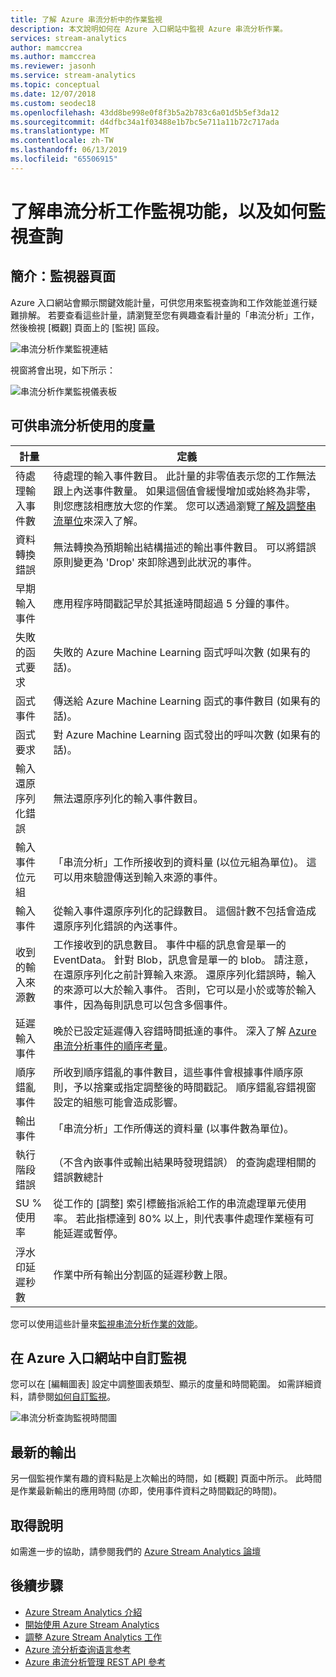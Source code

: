 ```yaml
---
title: 了解 Azure 串流分析中的作業監視
description: 本文說明如何在 Azure 入口網站中監視 Azure 串流分析作業。
services: stream-analytics
author: mamccrea
ms.author: mamccrea
ms.reviewer: jasonh
ms.service: stream-analytics
ms.topic: conceptual
ms.date: 12/07/2018
ms.custom: seodec18
ms.openlocfilehash: 43dd8be998e0f8f3b5a2b783c6a01d5b5ef3da12
ms.sourcegitcommit: d4dfbc34a1f03488e1b7bc5e711a11b72c717ada
ms.translationtype: MT
ms.contentlocale: zh-TW
ms.lasthandoff: 06/13/2019
ms.locfileid: "65506915"
---
```

# <a name="understand-stream-analytics-job-monitoring-and-how-to-monitor-queries"></a>了解串流分析工作監視功能，以及如何監視查詢

## <a name="introduction-the-monitor-page"></a>簡介：監視器頁面
Azure 入口網站會顯示關鍵效能計量，可供您用來監視查詢和工作效能並進行疑難排解。 若要查看這些計量，請瀏覽至您有興趣查看計量的「串流分析」工作，然後檢視 [概觀] 頁面上的 [監視]  區段。  

![串流分析作業監視連結](./media/stream-analytics-monitoring/02-stream-analytics-monitoring-block.png)

視窗將會出現，如下所示：

![串流分析作業監視儀表板](./media/stream-analytics-monitoring/01-stream-analytics-monitoring.png)  

## <a name="metrics-available-for-stream-analytics"></a>可供串流分析使用的度量
| 計量                 | 定義                               |
| ---------------------- | ---------------------------------------- |
| 待處理輸入事件數       | 待處理的輸入事件數目。 此計量的非零值表示您的工作無法跟上內送事件數量。 如果這個值會緩慢增加或始終為非零，則您應該相應放大您的作業。 您可以透過瀏覽[了解及調整串流單位](stream-analytics-streaming-unit-consumption.md)來深入了解。 |
| 資料轉換錯誤 | 無法轉換為預期輸出結構描述的輸出事件數目。 可以將錯誤原則變更為 'Drop' 來卸除遇到此狀況的事件。 |
| 早期輸入事件       | 應用程序時間戳記早於其抵達時間超過 5 分鐘的事件。 |
| 失敗的函式要求 | 失敗的 Azure Machine Learning 函式呼叫次數 (如果有的話)。 |
| 函式事件        | 傳送給 Azure Machine Learning 函式的事件數目 (如果有的話)。 |
| 函式要求      | 對 Azure Machine Learning 函式發出的呼叫次數 (如果有的話)。 |
| 輸入還原序列化錯誤       | 無法還原序列化的輸入事件數目。  |
| 輸入事件位元組      | 「串流分析」工作所接收到的資料量 (以位元組為單位)。 這可以用來驗證傳送到輸入來源的事件。 |
| 輸入事件           | 從輸入事件還原序列化的記錄數目。 這個計數不包括會造成還原序列化錯誤的內送事件。 |
| 收到的輸入來源數       | 工作接收到的訊息數目。 事件中樞的訊息會是單一的 EventData。 針對 Blob，訊息會是單一的 blob。 請注意，在還原序列化之前計算輸入來源。 還原序列化錯誤時，輸入的來源可以大於輸入事件。 否則，它可以是小於或等於輸入事件，因為每則訊息可以包含多個事件。 |
| 延遲輸入事件      | 晚於已設定延遲傳入容錯時間抵達的事件。 深入了解 [Azure 串流分析事件的順序考量](stream-analytics-out-of-order-and-late-events.md)。 |
| 順序錯亂事件    | 所收到順序錯亂的事件數目，這些事件會根據事件順序原則，予以捨棄或指定調整後的時間戳記。 順序錯亂容錯視窗設定的組態可能會造成影響。 |
| 輸出事件          | 「串流分析」工作所傳送的資料量 (以事件數為單位)。 |
| 執行階段錯誤         | （不含內嵌事件或輸出結果時發現錯誤） 的查詢處理相關的錯誤數總計 |
| SU % 使用率       | 從工作的 [調整] 索引標籤指派給工作的串流處理單元使用率。 若此指標達到 80% 以上，則代表事件處理作業極有可能延遲或暫停。 |
| 浮水印延遲秒數       | 作業中所有輸出分割區的延遲秒數上限。 |

您可以使用這些計量來[監視串流分析作業的效能](https://docs.microsoft.com/azure/stream-analytics/stream-analytics-set-up-alerts#scenarios-to-monitor)。 

## <a name="customizing-monitoring-in-the-azure-portal"></a>在 Azure 入口網站中自訂監視
您可以在 [編輯圖表] 設定中調整圖表類型、顯示的度量和時間範圍。 如需詳細資料，請參閱[如何自訂監視](../monitoring-and-diagnostics/insights-how-to-customize-monitoring.md)。

  ![串流分析查詢監視時間圖](./media/stream-analytics-monitoring/08-stream-analytics-monitoring.png)  


## <a name="latest-output"></a>最新的輸出
另一個監視作業有趣的資料點是上次輸出的時間，如 [概觀] 頁面中所示。
此時間是作業最新輸出的應用時間 (亦即，使用事件資料之時間戳記的時間)。

## <a name="get-help"></a>取得說明
如需進一步的協助，請參閱我們的 [Azure Stream Analytics 論壇](https://social.msdn.microsoft.com/Forums/azure/home?forum=AzureStreamAnalytics)

## <a name="next-steps"></a>後續步驟
* [Azure Stream Analytics 介紹](stream-analytics-introduction.md)
* [開始使用 Azure Stream Analytics](stream-analytics-real-time-fraud-detection.md)
* [調整 Azure Stream Analytics 工作](stream-analytics-scale-jobs.md)
* [Azure 流分析查询语言参考](https://msdn.microsoft.com/library/azure/dn834998.aspx)
* [Azure 串流分析管理 REST API 參考](https://msdn.microsoft.com/library/azure/dn835031.aspx)


